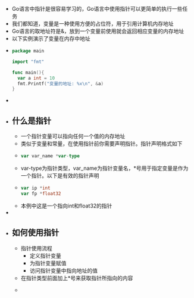 - Go语言中指针是很容易学习的，Go语言中使用指针可以更简单的执行一些任务
- 我们都知道，变量是一种使用方便的占位符，用于引用计算机内存地址
- Go语言的取地址符是&，放到一个变量前使用就会返回相应变量的内存地址
- 以下实例演示了变量在内存中地址
- ```go
  package main
  
  import "fmt"
  
  func main(){
    var a int = 10
    fmt.Printf("变量的地址: %x\n", &a)
  }
  ```
-
- ## 什么是指针
	- 一个指针变量可以指向任何一个值的内存地址
	- 类似于变量和常量，在使用指针前你需要声明指针。指针声明格式如下
	- ```go
	  var var_name *var-type
	  ```
	- var-type为指针类型，var_name为指针变量名，*号用于指定变量是作为一个指针。以下是有效的指针声明
	- ```go
	  var ip *int
	  var fp *float32
	  ```
	- 本例中这是一个指向int和float32的指针
-
- ## 如何使用指针
	- 指针使用流程
		- 定义指针变量
		- 为指针变量赋值
		- 访问指针变量中指向地址的值
	- 在指针类型前面加上*号来获取指针所指向的内容
	- ```go
	  ```